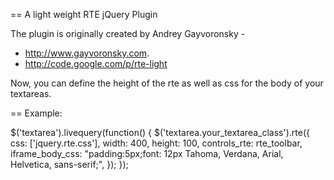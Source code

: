 == A light weight RTE jQuery Plugin

The plugin is originally created by Andrey Gayvoronsky - 

* http://www.gayvoronsky.com.
* http://code.google.com/p/rte-light

Now, you can define the height of the rte as well as css for the body of your textareas.

== Example: 

  $('textarea').livequery(function() {
    $('textarea.your_textarea_class').rte({
      css: ['jquery.rte.css'],
      width: 400,
      height: 100,
      controls_rte: rte_toolbar,
      iframe_body_css: 
          "padding:5px;font: 12px Tahoma, Verdana, Arial, Helvetica, sans-serif;",
      });
  });
